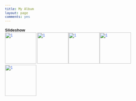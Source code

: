 ```yaml
---
title: My Album
layout: page
comments: yes
---
```


<style>
body{font:12px/1.2 Verdana, sans-serif; padding:0 10px;}
a:link, a:visited{text-decoration:none; color:#416CE5; }
h2{font-size:13px; margin:15px 0 0 0;}
a {display:inline; maigin-left:5px;}
</style>
<link rel="stylesheet" href="../media/css/colorbox.css" />
<script src="https://ajax.googleapis.com/ajax/libs/jquery/1.9.1/jquery.min.js"></script>
<script src="../media/js/jquery.colorbox.js"></script>
<script>
$(document).ready(function(){
//Examples of how to assign the Colorbox event to elements
$(".group").colorbox({rel:'group', slideshow:true});			
});
</script>
		
<h2>Slideshow</h2>
<a class="group" href="http://farm8.staticflickr.com/7282/8736543871_87e74136aa_z.jpg" title="2 by Zhou Hao, on Flickr"><img src="http://farm8.staticflickr.com/7282/8736543871_87e74136aa_z.jpg" width="100" alt="1"></a>
<a class="group" href="http://farm8.staticflickr.com/7282/8736543871_87e74136aa_z.jpg" title="2 by Zhou Hao, on Flickr"><img src="http://farm8.staticflickr.com/7282/8736543871_87e74136aa_z.jpg" width="100" alt="1"></a><a class="group" href="http://farm8.staticflickr.com/7282/8736543871_87e74136aa_z.jpg" title="2 by Zhou Hao, on Flickr"><img src="http://farm8.staticflickr.com/7282/8736543871_87e74136aa_z.jpg" width="100" alt="1"></a><a class="group" href="http://farm8.staticflickr.com/7282/8736543871_87e74136aa_z.jpg" title="2 by Zhou Hao, on Flickr"><img src="http://farm8.staticflickr.com/7282/8736543871_87e74136aa_z.jpg" width="100" alt="1"></a><a class="group" href="http://farm8.staticflickr.com/7282/8736543871_87e74136aa_z.jpg" title="2 by Zhou Hao, on Flickr"><img src="http://farm8.staticflickr.com/7282/8736543871_87e74136aa_z.jpg" width="100" alt="1"></a>
		

